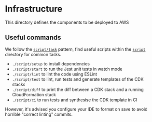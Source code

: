 # Infrastructure

This directory defines the components to be deployed to AWS

## Useful commands

We follow the [`script/task`](https://github.com/github/scripts-to-rule-them-all) pattern,
find useful scripts within the [`script`](./script) directory for common tasks.

- `./script/setup` to install dependencies
- `./script/start` to run the Jest unit tests in watch mode
- `./script/lint` to lint the code using ESLint
- `./script/test` to lint, run tests and generate templates of the CDK stacks
- `./script/diff` to print the diff between a CDK stack and a running CloudFormation stack
- `./script/ci` to run tests and synthesise the CDK template in CI

However, it's advised you configure your IDE to format on save to avoid horrible "correct linting" commits.
